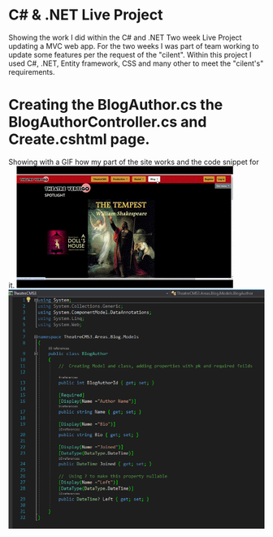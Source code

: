 # C\# & .NET Live Project
 Showing the work I did within the C# and .NET Two week Live Project updating a MVC web app. For the two weeks I was part of team working to update some features per the request of the "cilent". Within this project I used C#, .NET, Entity framework, CSS and many other to meet the "cilent's" requirements.
# Creating the BlogAuthor.cs the BlogAuthorController.cs and Create.cshtml page. 
Showing with a GIF how my part of the site works and the code snippet for it.
![alt text](https://github.com/Neomonkey1/C--.NET-Live-Project/blob/main/SiteVideoPart1.gif)
![alt text](https://github.com/Neomonkey1/C--.NET-Live-Project/blob/main/BlogAuthorCS.png)
